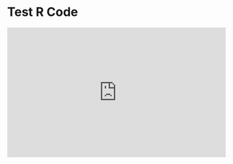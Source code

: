 # Test R Code 

<iframe width='100%' height='300' src='https://rdrr.io/snippets/embed/?code=print(%22Hello%2C%20world!%22)' frameborder='0'></iframe>